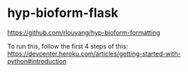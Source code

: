 # hyp-bioform-flask
https://github.com/rlouyang/hyp-bioform-formatting

To run this, follow the first 4 steps of this: https://devcenter.heroku.com/articles/getting-started-with-python#introduction
